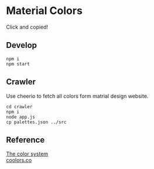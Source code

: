 # Material Colors

Click and copied!

## Develop

```
npm i
npm start
```

## Crawler

Use cheerio to fetch all colors form matrial design website.

```
cd crawler
npm i
node app.js
cp palettes.json ../src
```

## Reference
[The color system](https://material.io/design/color/the-color-system.html#color-usage-and-palettes)  
[coolors.co](https://coolors.co/palettes/trending)